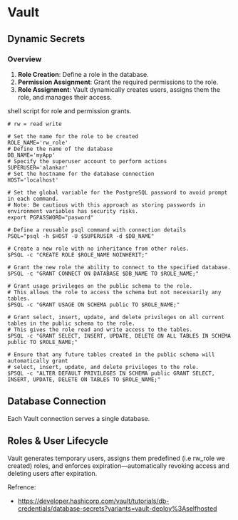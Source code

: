 # Vault

## Dynamic Secrets

### Overview

1. **Role Creation**: Define a role in the database.
2. **Permission Assignment**: Grant the required permissions to the role.
3. **Role Assignment**: Vault dynamically creates users, assigns them the role, and manages their access.

shell script for role and permission grants.

```
# rw = read write

# Set the name for the role to be created
ROLE_NAME='rw_role'
# Define the name of the database
DB_NAME='myApp'
# Specify the superuser account to perform actions
SUPERUSER='alankar'
# Set the hostname for the database connection
HOST='localhost'

# Set the global variable for the PostgreSQL password to avoid prompt in each command.
# Note: Be cautious with this approach as storing passwords in environment variables has security risks.
export PGPASSWORD="pasword"

# Define a reusable psql command with connection details
PSQL="psql -h $HOST -U $SUPERUSER -d $DB_NAME"

# Create a new role with no inheritance from other roles.
$PSQL -c "CREATE ROLE $ROLE_NAME NOINHERIT;"

# Grant the new role the ability to connect to the specified database.
$PSQL -c "GRANT CONNECT ON DATABASE $DB_NAME TO $ROLE_NAME;"

# Grant usage privileges on the public schema to the role.
# This allows the role to access the schema but not necessarily any tables.
$PSQL -c "GRANT USAGE ON SCHEMA public TO $ROLE_NAME;"

# Grant select, insert, update, and delete privileges on all current tables in the public schema to the role.
# This gives the role read and write access to the tables.
$PSQL -c "GRANT SELECT, INSERT, UPDATE, DELETE ON ALL TABLES IN SCHEMA public TO $ROLE_NAME;"

# Ensure that any future tables created in the public schema will automatically grant
# select, insert, update, and delete privileges to the role.
$PSQL -c "ALTER DEFAULT PRIVILEGES IN SCHEMA public GRANT SELECT, INSERT, UPDATE, DELETE ON TABLES TO $ROLE_NAME;"

```

## Database Connection

Each Vault connection serves a single database.

## Roles & User Lifecycle

Vault generates temporary users, assigns them predefined (i.e rw_role we created) roles, and enforces expiration—automatically revoking access and deleting users after expiration.



Refrence:
-  https://developer.hashicorp.com/vault/tutorials/db-credentials/database-secrets?variants=vault-deploy%3Aselfhosted